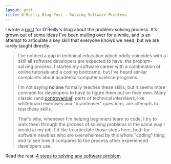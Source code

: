 ```yaml
---
layout: post
title: O'Reilly Blog Post - Solving Software Problems
---
```


I wrote a [post](https://www.oreilly.com/ideas/4-steps-to-solving-any-software-problem) for O'Reilly's blog about the problem-solving process. It's grown out of some ideas I've been mulling over for a while, and is an attempt to articulate a key skill that everyone knows we need, but we are rarely taught directly.

> I've noticed a gap in technical education which oddly coincides with a skill all software developers are expected to have: the problem-solving process. I started my software career with a combination of online tutorials and a coding bootcamp, but I've heard similar complaints about academic computer science programs.
>
> I'm not saying **no one** formally teaches these skills, but it seems more common for developers to have to figure them out on their own. Many classic (and [controversial](https://github.com/poteto/hiring-without-whiteboards)) parts of technical interviews, like whiteboard exercises and "brainteaser" questions, are attempts to test these skills.
>
> That's why, whenever I'm helping beginners learn to code, I try to walk them through the process of solving problems in the same way I would at my job. I'd like to articulate those steps here, both for software newbies who are overwhelmed by this whole "coding" thing, and to see how it compares to the process other experienced developers use.

Read the rest: [4 steps to solving any software problem](https://www.oreilly.com/ideas/4-steps-to-solving-any-software-problem)
